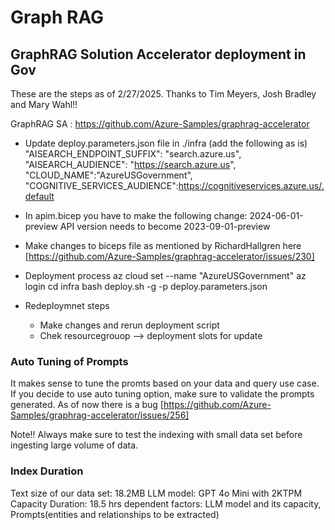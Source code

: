 # Graph RAG



## GraphRAG Solution Accelerator deployment in Gov
These are the steps as of 2/27/2025. Thanks to Tim Meyers, Josh Bradley and Mary Wahl!!

GraphRAG SA : https://github.com/Azure-Samples/graphrag-accelerator

- Update deploy.parameters.json file in ./infra (add the following as is)
"AISEARCH_ENDPOINT_SUFFIX": "search.azure.us",
"AISEARCH_AUDIENCE": "https://search.azure.us",
"CLOUD_NAME":"AzureUSGovernment",
"COGNITIVE_SERVICES_AUDIENCE":https://cognitiveservices.azure.us/.default

- In apim.bicep you have to make the following change:  2024-06-01-preview API version needs to become 2023-09-01-preview

- Make changes to biceps file as mentioned by RichardHallgren here [https://github.com/Azure-Samples/graphrag-accelerator/issues/230]

- Deployment process
az cloud set --name "AzureUSGovernment"
az login
cd infra
bash deploy.sh -g -p deploy.parameters.json  

- Redeploymnet steps
    - Make changes and rerun deployment script
    - Chek resourcegrouop --> deployment slots for update

### Auto Tuning of Prompts
It makes sense to tune the promts based on your data and query use case. If you decide to use auto tuning option, make sure to validate the prompts generated. As of now there is a bug [https://github.com/Azure-Samples/graphrag-accelerator/issues/256]

Note!! Always make sure to test the indexing with small data set before ingesting large volume of data. 

### Index Duration

Text size of our data set: 18.2MB
LLM model: GPT 4o Mini with 2KTPM Capacity
Duration: 18.5 hrs
dependent factors: LLM model and its capacity, Prompts(entities and relationships to be extracted) 
